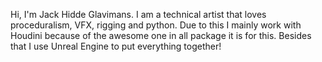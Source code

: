 
<!---
JHG3D/JHG3D is a ✨ special ✨ repository because its `README.md` (this file) appears on your GitHub profile.
You can click the Preview link to take a look at your changes.
--->
Hi, I'm Jack Hidde Glavimans.
I am a technical artist that loves proceduralism, VFX, rigging and python.
Due to this I mainly work with Houdini because of the awesome one in all package it is for this.
Besides that I use Unreal Engine to put everything together!
